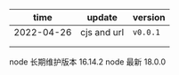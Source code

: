 | time       | update      | version  |
| ---------- | ----------- | -------- |
| 2022-04-26 | cjs and url | `v0.0.1` |
|            |             |          |
|            |             |          |



node 长期维护版本 16.14.2
node 最新 18.0.0